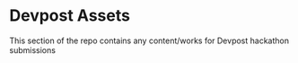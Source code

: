 # Devpost Assets

This section of the repo contains any content/works for Devpost hackathon submissions

